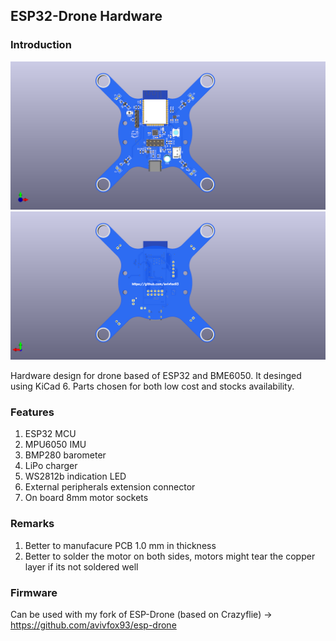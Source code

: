 
## ESP32-Drone Hardware

### Introduction


![ESP32-Drone-Top](./ESP32_Drone_Top.png)
![ESP32-Drone-Bottom](./ESP32_Drone_Bottom.png)

Hardware design for drone based of ESP32 and BME6050. It desinged using KiCad 6. Parts chosen for both low cost and stocks availability.

### Features

1. ESP32 MCU
2. MPU6050 IMU
3. BMP280 barometer
4. LiPo charger
5. WS2812b indication LED
6. External peripherals extension connector
7. On board 8mm motor sockets

### Remarks
1. Better to manufacure PCB 1.0 mm in thickness
2. Better to solder the motor on both sides, motors might tear the copper layer if its not soldered well

### Firmware
Can be used with my fork of ESP-Drone (based on Crazyflie) -> https://github.com/avivfox93/esp-drone
